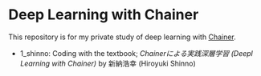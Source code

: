 # Deep Learning with Chainer
This repository is for my private study of deep learning with [Chainer](http://chainer.org/).

* 1_shinno: Coding with the textbook; *Chainerによる実践深層学習 (Deepl Learning with Chainer)* by 新納浩幸 (Hiroyuki Shinno)
